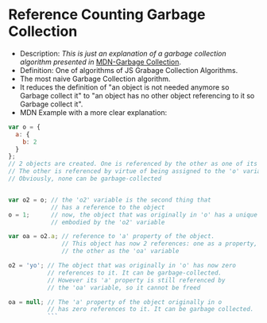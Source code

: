 # Reference Counting Garbage Collection

- Description:
    _This is just an explanation of a garbage collection algorithm presented in_ [MDN-Garbage Collection](https://developer.mozilla.org/en-US/docs/Web/JavaScript/Memory_Management#Garbage_collection).
- Definition: One of algorithms of JS Grabage Collection Algorithms.
- The most naive Garbage Collection algorithm.
- It reduces the definition of "an object is not needed anymore so Garbage collect it" to "an object has no other object referencing to it so Garbage collect it". 
- MDN Example with a more clear explanation:

```javascript
var o = { 
  a: {
    b: 2
  }
}; 
// 2 objects are created. One is referenced by the other as one of its properties.
// The other is referenced by virtue of being assigned to the 'o' variable.
// Obviously, none can be garbage-collected


var o2 = o; // the 'o2' variable is the second thing that 
            // has a reference to the object
o = 1;      // now, the object that was originally in 'o' has a unique reference
            // embodied by the 'o2' variable

var oa = o2.a; // reference to 'a' property of the object.
               // This object has now 2 references: one as a property, 
               // the other as the 'oa' variable

o2 = 'yo'; // The object that was originally in 'o' has now zero
           // references to it. It can be garbage-collected.
           // However its 'a' property is still referenced by 
           // the 'oa' variable, so it cannot be freed

oa = null; // The 'a' property of the object originally in o 
           // has zero references to it. It can be garbage collected.
           ```
           
